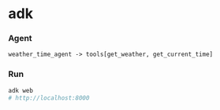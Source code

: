 # adk

### Agent
```
weather_time_agent -> tools[get_weather, get_current_time]
```

### Run
```bash
adk web
# http://localhost:8000
```

